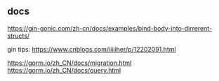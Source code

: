 ## docs
https://gin-gonic.com/zh-cn/docs/examples/bind-body-into-dirrerent-structs/

gin tips:
https://www.cnblogs.com/iiiiiher/p/12202091.html


https://gorm.io/zh_CN/docs/migration.html
https://gorm.io/zh_CN/docs/query.html
